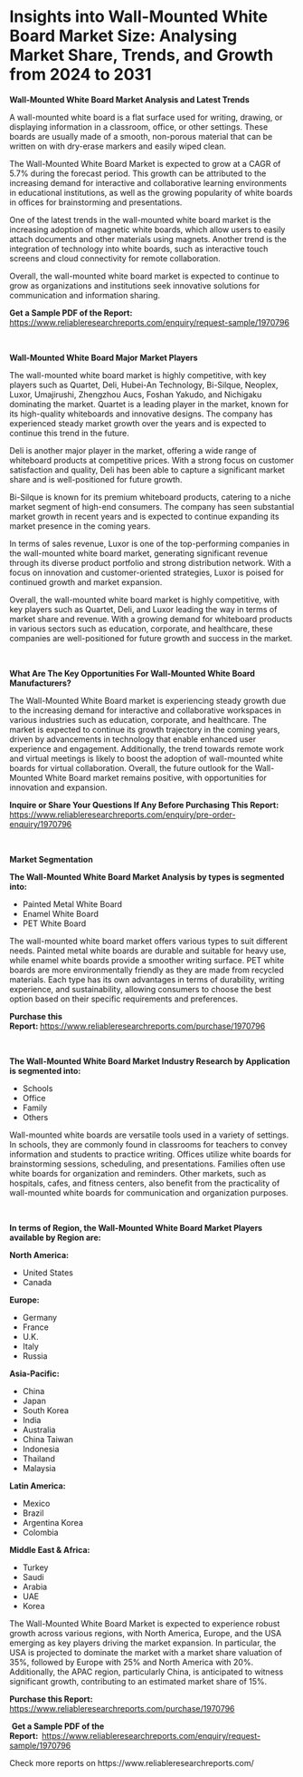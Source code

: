 <p><h1>Insights into Wall-Mounted White Board Market Size: Analysing Market Share, Trends, and Growth from 2024 to 2031</h1></p><p><strong>Wall-Mounted White Board Market Analysis and Latest Trends</strong></p>
<p><p>A wall-mounted white board is a flat surface used for writing, drawing, or displaying information in a classroom, office, or other settings. These boards are usually made of a smooth, non-porous material that can be written on with dry-erase markers and easily wiped clean.</p><p>The Wall-Mounted White Board Market is expected to grow at a CAGR of 5.7% during the forecast period. This growth can be attributed to the increasing demand for interactive and collaborative learning environments in educational institutions, as well as the growing popularity of white boards in offices for brainstorming and presentations.</p><p>One of the latest trends in the wall-mounted white board market is the increasing adoption of magnetic white boards, which allow users to easily attach documents and other materials using magnets. Another trend is the integration of technology into white boards, such as interactive touch screens and cloud connectivity for remote collaboration.</p><p>Overall, the wall-mounted white board market is expected to continue to grow as organizations and institutions seek innovative solutions for communication and information sharing.</p></p>
<p><strong>Get a Sample PDF of the Report:&nbsp;</strong> <a href="https://www.reliableresearchreports.com/enquiry/request-sample/1970796">https://www.reliableresearchreports.com/enquiry/request-sample/1970796</a></p>
<p>&nbsp;</p>
<p><strong>Wall-Mounted White Board Major Market Players</strong></p>
<p><p>The wall-mounted white board market is highly competitive, with key players such as Quartet, Deli, Hubei-An Technology, Bi-Silque, Neoplex, Luxor, Umajirushi, Zhengzhou Aucs, Foshan Yakudo, and Nichigaku dominating the market. Quartet is a leading player in the market, known for its high-quality whiteboards and innovative designs. The company has experienced steady market growth over the years and is expected to continue this trend in the future.</p><p>Deli is another major player in the market, offering a wide range of whiteboard products at competitive prices. With a strong focus on customer satisfaction and quality, Deli has been able to capture a significant market share and is well-positioned for future growth. </p><p>Bi-Silque is known for its premium whiteboard products, catering to a niche market segment of high-end consumers. The company has seen substantial market growth in recent years and is expected to continue expanding its market presence in the coming years.</p><p>In terms of sales revenue, Luxor is one of the top-performing companies in the wall-mounted white board market, generating significant revenue through its diverse product portfolio and strong distribution network. With a focus on innovation and customer-oriented strategies, Luxor is poised for continued growth and market expansion.</p><p>Overall, the wall-mounted white board market is highly competitive, with key players such as Quartet, Deli, and Luxor leading the way in terms of market share and revenue. With a growing demand for whiteboard products in various sectors such as education, corporate, and healthcare, these companies are well-positioned for future growth and success in the market.</p></p>
<p>&nbsp;</p>
<p><strong>What Are The Key Opportunities For Wall-Mounted White Board Manufacturers?</strong></p>
<p><p>The Wall-Mounted White Board market is experiencing steady growth due to the increasing demand for interactive and collaborative workspaces in various industries such as education, corporate, and healthcare. The market is expected to continue its growth trajectory in the coming years, driven by advancements in technology that enable enhanced user experience and engagement. Additionally, the trend towards remote work and virtual meetings is likely to boost the adoption of wall-mounted white boards for virtual collaboration. Overall, the future outlook for the Wall-Mounted White Board market remains positive, with opportunities for innovation and expansion.</p></p>
<p><strong>Inquire or Share Your Questions If Any Before Purchasing This Report:</strong> <a href="https://www.reliableresearchreports.com/enquiry/pre-order-enquiry/1970796">https://www.reliableresearchreports.com/enquiry/pre-order-enquiry/1970796</a></p>
<p>&nbsp;</p>
<p><strong>Market Segmentation</strong></p>
<p><strong>The Wall-Mounted White Board Market Analysis by types is segmented into:</strong></p>
<p><ul><li>Painted Metal White Board</li><li>Enamel White Board</li><li>PET White Board</li></ul></p>
<p><p>The wall-mounted white board market offers various types to suit different needs. Painted metal white boards are durable and suitable for heavy use, while enamel white boards provide a smoother writing surface. PET white boards are more environmentally friendly as they are made from recycled materials. Each type has its own advantages in terms of durability, writing experience, and sustainability, allowing consumers to choose the best option based on their specific requirements and preferences.</p></p>
<p><strong>Purchase this Report:&nbsp;</strong><a href="https://www.reliableresearchreports.com/purchase/1970796">https://www.reliableresearchreports.com/purchase/1970796</a></p>
<p>&nbsp;</p>
<p><strong>The Wall-Mounted White Board Market Industry Research by Application is segmented into:</strong></p>
<p><ul><li>Schools</li><li>Office</li><li>Family</li><li>Others</li></ul></p>
<p><p>Wall-mounted white boards are versatile tools used in a variety of settings. In schools, they are commonly found in classrooms for teachers to convey information and students to practice writing. Offices utilize white boards for brainstorming sessions, scheduling, and presentations. Families often use white boards for organization and reminders. Other markets, such as hospitals, cafes, and fitness centers, also benefit from the practicality of wall-mounted white boards for communication and organization purposes.</p></p>
<p>&nbsp;</p>
<p><strong>In terms of Region, the Wall-Mounted White Board Market Players available by Region are:</strong></p>
<p>
    <p> <strong> North America: </strong>
        <ul>
            <li>United States</li>
            <li>Canada</li>
        </ul>
        </p> 
    <p> <strong> Europe: </strong>
        <ul>
            <li>Germany</li>
            <li>France</li>
            <li>U.K.</li>
            <li>Italy</li>
            <li>Russia</li>
        </ul>
        </p> 
    <p> <strong> Asia-Pacific: </strong>
        <ul>
            <li>China</li>
            <li>Japan</li>
            <li>South Korea</li>
            <li>India</li>
            <li>Australia</li>
            <li>China Taiwan</li>
            <li>Indonesia</li>
            <li>Thailand</li>
            <li>Malaysia</li>
        </ul>
        </p> 
    <p> <strong> Latin America: </strong>
        <ul>
            <li>Mexico</li>
            <li>Brazil</li>
            <li>Argentina Korea</li>
            <li>Colombia</li>
        </ul>
        </p> 
    <p> <strong> Middle East & Africa: </strong>
        <ul>
            <li>Turkey</li>
            <li>Saudi</li>
            <li>Arabia</li>
            <li>UAE</li>
            <li>Korea</li>
        </ul>
    </p>
    </p>
<p><p>The Wall-Mounted White Board Market is expected to experience robust growth across various regions, with North America, Europe, and the USA emerging as key players driving the market expansion. In particular, the USA is projected to dominate the market with a market share valuation of 35%, followed by Europe with 25% and North America with 20%. Additionally, the APAC region, particularly China, is anticipated to witness significant growth, contributing to an estimated market share of 15%.</p></p>
<p><strong>Purchase this Report: </strong><a href="https://www.reliableresearchreports.com/purchase/1970796">https://www.reliableresearchreports.com/purchase/1970796</a></p>
<p>&nbsp;<strong>Get a Sample PDF of the Report:&nbsp;&nbsp;</strong><a href="https://www.reliableresearchreports.com/enquiry/request-sample/1970796">https://www.reliableresearchreports.com/enquiry/request-sample/1970796</a></p>
<p><strong></strong></p>
<p>Check more reports on https://www.reliableresearchreports.com/</p>